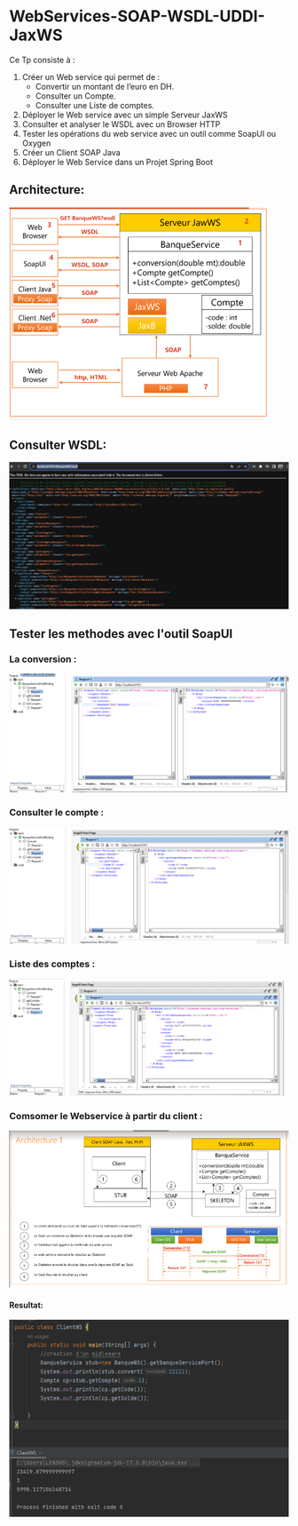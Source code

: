 # WebServices-SOAP-WSDL-UDDI-JaxWS
Ce Tp consiste à : 

1. Créer un Web service qui permet de : 
   - Convertir un montant de l’euro en DH.
   - Consulter un Compte.
   - Consulter une Liste de comptes.
2. Déployer le Web service avec un simple Serveur JaxWS
3. Consulter et analyser le WSDL avec un Browser HTTP
4. Tester les opérations du web service avec un outil
   comme SoapUI ou Oxygen
5. Créer un Client SOAP Java
8. Déployer le Web Service dans un Projet Spring Boot

## Architecture:
![ws](./captures/architecture.png)
## Consulter WSDL:
![ws](./captures/WSDL.png)
## Tester les methodes avec l'outil SoapUI

### La conversion :
![ws](./captures/convertMethode.png)

### Consulter le compte :
![ws](./captures/getCompteMethode.png)

### Liste des comptes :
![ws](./captures/listCompte.png)

### Comsomer le Webservice à partir du client :
![ws](./captures/architecture2.png)
#### Resultat:
![ws](./captures/clientWS.png)








